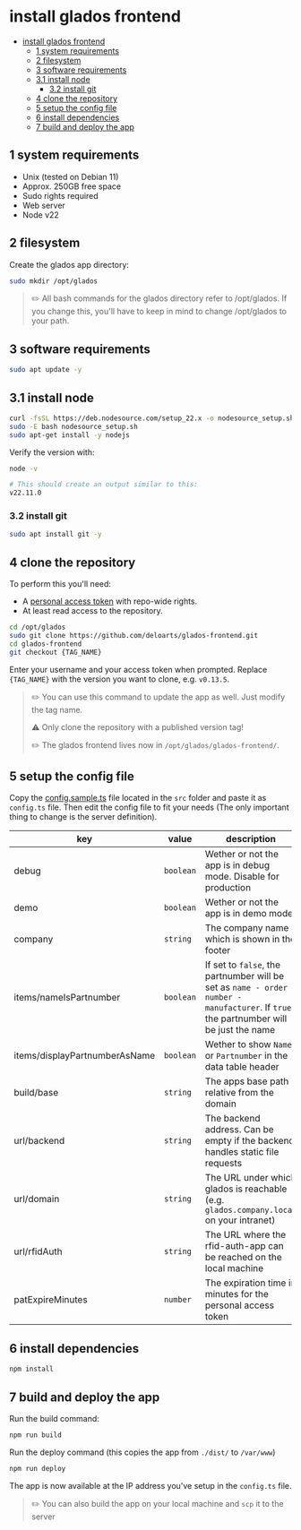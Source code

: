 # install glados frontend

- [install glados frontend](#install-glados-frontend)
  - [1 system requirements](#1-system-requirements)
  - [2 filesystem](#2-filesystem)
  - [3 software requirements](#3-software-requirements)
  - [3.1 install node](#31-install-node)
    - [3.2 install git](#32-install-git)
  - [4 clone the repository](#4-clone-the-repository)
  - [5 setup the config file](#5-setup-the-config-file)
  - [6 install dependencies](#6-install-dependencies)
  - [7 build and deploy the app](#7-build-and-deploy-the-app)

## 1 system requirements

- Unix (tested on Debian 11)
- Approx. 250GB free space
- Sudo rights required
- Web server
- Node v22

## 2 filesystem

Create the glados app directory:

```bash
sudo mkdir /opt/glados
```

> ✏️ All bash commands for the glados directory refer to /opt/glados. If you change this, you'll have to keep in mind to change /opt/glados to your path.

## 3 software requirements

```bash
sudo apt update -y
```

## 3.1 install node

```bash
curl -fsSL https://deb.nodesource.com/setup_22.x -o nodesource_setup.sh
sudo -E bash nodesource_setup.sh
sudo apt-get install -y nodejs
```

Verify the version with:

```bash
node -v

# This should create an output similar to this:
v22.11.0
```

### 3.2 install git

```bash
sudo apt install git -y
```

## 4 clone the repository

To perform this you'll need:

- A [personal access token](https://docs.github.com/en/authentication/keeping-your-account-and-data-secure/creating-a-personal-access-token) with repo-wide rights.
- At least read access to the repository.

```bash
cd /opt/glados
sudo git clone https://github.com/deloarts/glados-frontend.git
cd glados-frontend
git checkout {TAG_NAME}
```

Enter your username and your access token when prompted. Replace `{TAG_NAME}` with the version you want to clone, e.g. `v0.13.5`.

> ✏️ You can use this command to update the app as well. Just modify the tag name.
>
> ⚠️ Only clone the repository with a published version tag!
>
> ✏️ The glados frontend lives now in `/opt/glados/glados-frontend/`.

## 5 setup the config file

Copy the [config.sample.ts](/src/config.sample.ts) file located in the `src` folder and paste it as `config.ts` file. Then edit the config file to fit your needs (The only important thing to change is the server definition).

key | value | description
--- | --- | ---
debug | `boolean` | Wether or not the app is in debug mode. Disable for production
demo | `boolean` | Wether or not the app is in demo mode
company | `string` | The company name which is shown in the footer
items/nameIsPartnumber | `boolean` | If set to `false`, the partnumber will be set as `name - order number - manufacturer`. If `true` the partnumber will be just the name
items/displayPartnumberAsName | `boolean` | Wether to show `Name` or `Partnumber` in the data table header
build/base | `string` | The apps base path relative from the domain
url/backend | `string` | The backend address. Can be empty if the backend handles static file requests
url/domain | `string` | The URL under which glados is reachable (e.g. `glados.company.local` on your intranet)
url/rfidAuth | `string` | The URL where the rfid-auth-app can be reached on the local machine
patExpireMinutes | `number` | The expiration time in minutes for the personal access token

## 6 install dependencies

```bash
npm install
```

## 7 build and deploy the app

Run the build command:

```bash
npm run build
```

Run the deploy command (this copies the app from `./dist/` to `/var/www`)

```bash
npm run deploy
```

The app is now available at the IP address you've setup in the `config.ts` file.

> ✏️ You can also build the app on your local machine and `scp` it to the server
